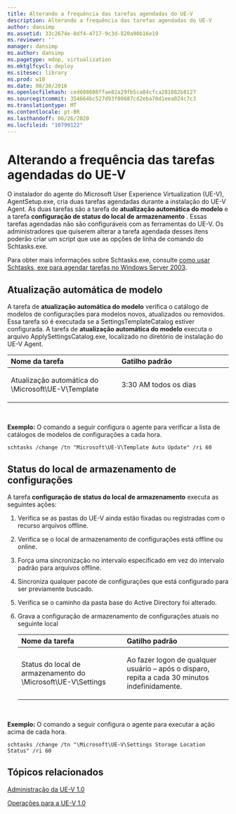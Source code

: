 ```yaml
---
title: Alterando a frequência das tarefas agendadas do UE-V
description: Alterando a frequência das tarefas agendadas do UE-V
author: dansimp
ms.assetid: 33c2674e-0df4-4717-9c3d-820a90b16e19
ms.reviewer: ''
manager: dansimp
ms.author: dansimp
ms.pagetype: mdop, virtualization
ms.mktglfcycl: deploy
ms.sitesec: library
ms.prod: w10
ms.date: 08/30/2016
ms.openlocfilehash: ced608608ffae82a29fb5ca84cfca281082b8127
ms.sourcegitcommit: 354664bc527d93f80687cd2eba70d1eea024c7c3
ms.translationtype: MT
ms.contentlocale: pt-BR
ms.lasthandoff: 06/26/2020
ms.locfileid: "10799122"
---
```

# Alterando a frequência das tarefas agendadas do UE-V


O instalador do agente do Microsoft User Experience Virtualization (UE-V), AgentSetup.exe, cria duas tarefas agendadas durante a instalação do UE-V Agent. As duas tarefas são a tarefa de **atualização automática do modelo** e a tarefa **configuração de status do local de armazenamento** . Essas tarefas agendadas não são configuráveis com as ferramentas do UE-V. Os administradores que quiserem alterar a tarefa agendada desses itens poderão criar um script que use as opções de linha de comando do Schtasks.exe.

Para obter mais informações sobre Schtasks.exe, consulte [como usar Schtasks, exe para agendar tarefas no Windows Server 2003](https://go.microsoft.com/fwlink/?LinkID=264854).

## Atualização automática de modelo


A tarefa de **atualização automática do modelo** verifica o catálogo de modelos de configurações para modelos novos, atualizados ou removidos. Essa tarefa só é executada se a SettingsTemplateCatalog estiver configurada. A tarefa de **atualização automática do modelo** executa o arquivo ApplySettingsCatalog.exe, localizado no diretório de instalação do UE-V Agent.

<table>
<colgroup>
<col width="50%" />
<col width="50%" />
</colgroup>
<thead>
<tr class="header">
<th align="left">Nome da tarefa</th>
<th align="left">Gatilho padrão</th>
</tr>
</thead>
<tbody>
<tr class="odd">
<td align="left"><p>Atualização automática do \Microsoft\UE-V\Template</p></td>
<td align="left"><p>3:30 AM todos os dias</p></td>
</tr>
</tbody>
</table>

 

**Exemplo:** O comando a seguir configura o agente para verificar a lista de catálogos de modelos de configurações a cada hora.

``` syntax
schtasks /change /tn "Microsoft\UE-V\Template Auto Update" /ri 60
```

## Status do local de armazenamento de configurações


A tarefa **configuração de status do local de armazenamento** executa as seguintes ações:

1.  Verifica se as pastas do UE-V ainda estão fixadas ou registradas com o recurso arquivos offline.

2.  Verifica se o local de armazenamento de configurações está offline ou online.

3.  Força uma sincronização no intervalo especificado em vez do intervalo padrão para arquivos offline.

4.  Sincroniza qualquer pacote de configurações que está configurado para ser previamente buscado.

5.  Verifica se o caminho da pasta base do Active Directory foi alterado.

6.  Grava a configuração de armazenamento de configurações atuais no seguinte local

    <table>
    <colgroup>
    <col width="50%" />
    <col width="50%" />
    </colgroup>
    <thead>
    <tr class="header">
    <th align="left">Nome da tarefa</th>
    <th align="left">Gatilho padrão</th>
    </tr>
    </thead>
    <tbody>
    <tr class="odd">
    <td align="left"><p>Status do local de armazenamento do \Microsoft\UE-V\Settings</p></td>
    <td align="left"><p>Ao fazer logon de qualquer usuário – após o disparo, repita a cada 30 minutos indefinidamente.</p></td>
    </tr>
    </tbody>
    </table>

     

**Exemplo:** O comando a seguir configura o agente para executar a ação acima de cada hora.

``` syntax
schtasks /change /tn "\Microsoft\UE-V\Settings Storage Location Status" /ri 60
```

## Tópicos relacionados


[Administração da UE-V 1.0](administering-ue-v-10.md)

[Operações para a UE-V 1.0](operations-for-ue-v-10.md)

 

 





